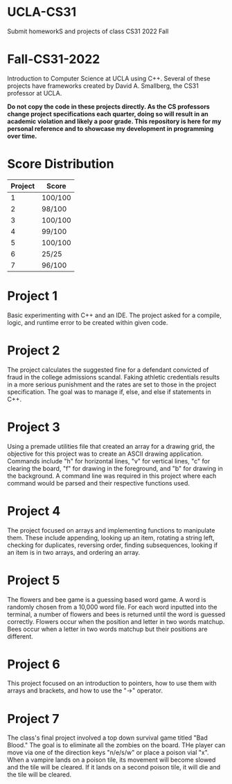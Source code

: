 # UCLA-CS31
Submit homeworkS and projects of class CS31 2022 Fall
# Fall-CS31-2022
Introduction to Computer Science at UCLA using C++. Several of these projects have frameworks created by David A. Smallberg, the CS31 professor at UCLA.



**Do not copy the code in these projects directly. As the CS professors change project specifications each quarter, doing so will result in an academic violation and likely a poor grade. This repository is here for my personal reference and to showcase my development in programming over time.**

# Score Distribution

| Project  | Score |
| ------------- | ------------- |
| 1  | 100/100  |
| 2  | 98/100  |
| 3  | 100/100  |
| 4  | 99/100  |
| 5  | 100/100  |
| 6  | 25/25  |
| 7  | 96/100  |

# Project 1
Basic experimenting with C++ and an IDE. The project asked for a compile, logic, and runtime error to be created within given code.

# Project 2
The project calculates the suggested fine for a defendant convicted of fraud in the college admissions scandal. Faking athletic credentials results in a more serious punishment and the rates are set to those in the project specification. The goal was to manage if, else, and else if statements in C++.

# Project 3
Using a premade utilities file that created an array for a drawing grid, the objective for this project was to create an ASCII drawing application. Commands include "h" for horizontal lines, "v" for vertical lines, "c" for clearing the board, "f" for drawing in the foreground, and "b" for drawing in the background. A command line was required in this project where each command would be parsed and their respective functions used.

# Project 4
The project focused on arrays and implementing functions to manipulate them. These include appending, looking up an item, rotating a string left, checking for duplicates, reversing order, finding subsequences, looking if an item is in two arrays, and ordering an array.

# Project 5
The flowers and bee game is a guessing based word game. A word is randomly chosen from a 10,000 word file. For each word inputted into the terminal, a number of flowers and bees is returned until the word is guessed correctly. Flowers occur when the position and letter in two words matchup. Bees occur when a letter in two words matchup but their positions are different.

# Project 6
This project focused on an introduction to pointers, how to use them with arrays and brackets, and how to use the "->" operator.

# Project 7
The class's final project involved a top down survival game titled "Bad Blood." The goal is to eliminate all the zombies on the board. THe player can move via one of the direction keys "n/e/s/w" or place a poison vial "x". When a vampire lands on a poison tile, its movement will become slowed and the tile will be cleared. If it lands on a second poison tile, it will die and the tile will be cleared.

